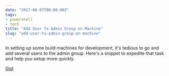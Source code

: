 ```yaml
---
date: "2017-06-07T00:00:00Z"
tags:
- powershell
- tech
title: "Add User To Admin Group on Machine"
slug: "add-user-to-admin-group-on-machine"
---
```


In setting up some build machines for development, it's tedious to go and add several users to the admin group. Here's a snippet to expedite that task and help you setup more quickly.

[Gist](https://gist.github.com/sheldonhull/aeaeceb3716227c246ede5f94e6b0113)
